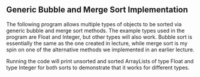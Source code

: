 ## Generic Bubble and Merge Sort Implementation

The following program allows multiple types of objects to be sorted via generic bubble and merge sort methods. The example types used in the program are Float and Integer, but other types will also work. Bubble sort is essentially the same as the one created in lecture, while merge sort is my spin on one of the alternative methods we implemented in an earlier lecture.

Running the code will print unsorted and sorted ArrayLists of type Float and type Integer for both sorts to demonstrate that it works for different types. 
